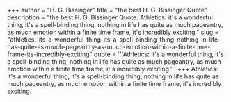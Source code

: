 +++
author = "H. G. Bissinger"
title = "the best H. G. Bissinger Quote"
description = "the best H. G. Bissinger Quote: Athletics: it's a wonderful thing, it's a spell-binding thing, nothing in life has quite as much pageantry, as much emotion within a finite time frame, it's incredibly exciting."
slug = "athletics:-its-a-wonderful-thing-its-a-spell-binding-thing-nothing-in-life-has-quite-as-much-pageantry-as-much-emotion-within-a-finite-time-frame-its-incredibly-exciting"
quote = '''Athletics: it's a wonderful thing, it's a spell-binding thing, nothing in life has quite as much pageantry, as much emotion within a finite time frame, it's incredibly exciting.'''
+++
Athletics: it's a wonderful thing, it's a spell-binding thing, nothing in life has quite as much pageantry, as much emotion within a finite time frame, it's incredibly exciting.
